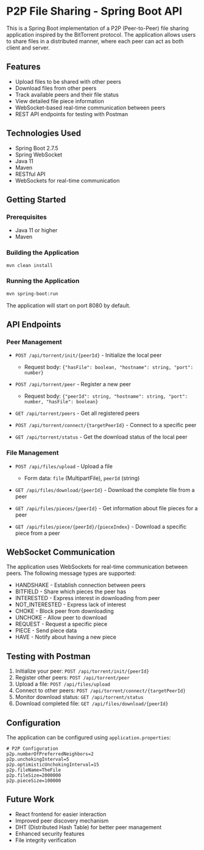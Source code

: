 # P2P File Sharing - Spring Boot API

This is a Spring Boot implementation of a P2P (Peer-to-Peer) file sharing application inspired by the BitTorrent protocol. The application allows users to share files in a distributed manner, where each peer can act as both client and server.

## Features

- Upload files to be shared with other peers
- Download files from other peers
- Track available peers and their file status
- View detailed file piece information
- WebSocket-based real-time communication between peers
- REST API endpoints for testing with Postman

## Technologies Used

- Spring Boot 2.7.5
- Spring WebSocket
- Java 11
- Maven
- RESTful API
- WebSockets for real-time communication

## Getting Started

### Prerequisites

- Java 11 or higher
- Maven

### Building the Application

```bash
mvn clean install
```

### Running the Application

```bash
mvn spring-boot:run
```

The application will start on port 8080 by default.

## API Endpoints

### Peer Management

- `POST /api/torrent/init/{peerId}` - Initialize the local peer
  - Request body: `{"hasFile": boolean, "hostname": string, "port": number}`

- `POST /api/torrent/peer` - Register a new peer
  - Request body: `{"peerId": string, "hostname": string, "port": number, "hasFile": boolean}`

- `GET /api/torrent/peers` - Get all registered peers

- `POST /api/torrent/connect/{targetPeerId}` - Connect to a specific peer

- `GET /api/torrent/status` - Get the download status of the local peer

### File Management

- `POST /api/files/upload` - Upload a file
  - Form data: `file` (MultipartFile), `peerId` (string)

- `GET /api/files/download/{peerId}` - Download the complete file from a peer

- `GET /api/files/pieces/{peerId}` - Get information about file pieces for a peer

- `GET /api/files/piece/{peerId}/{pieceIndex}` - Download a specific piece from a peer

## WebSocket Communication

The application uses WebSockets for real-time communication between peers. The following message types are supported:

- HANDSHAKE - Establish connection between peers
- BITFIELD - Share which pieces the peer has
- INTERESTED - Express interest in downloading from peer
- NOT_INTERESTED - Express lack of interest
- CHOKE - Block peer from downloading
- UNCHOKE - Allow peer to download
- REQUEST - Request a specific piece
- PIECE - Send piece data
- HAVE - Notify about having a new piece

## Testing with Postman

1. Initialize your peer: `POST /api/torrent/init/{peerId}`
2. Register other peers: `POST /api/torrent/peer`
3. Upload a file: `POST /api/files/upload`
4. Connect to other peers: `POST /api/torrent/connect/{targetPeerId}`
5. Monitor download status: `GET /api/torrent/status`
6. Download completed file: `GET /api/files/download/{peerId}`

## Configuration

The application can be configured using `application.properties`:

```
# P2P Configuration
p2p.numberOfPreferredNeighbors=2
p2p.unchokingInterval=5
p2p.optimisticUnchokingInterval=15
p2p.fileName=TheFile
p2p.fileSize=2000000
p2p.pieceSize=100000
```

## Future Work

- React frontend for easier interaction
- Improved peer discovery mechanism
- DHT (Distributed Hash Table) for better peer management
- Enhanced security features
- File integrity verification